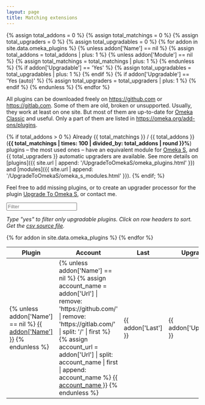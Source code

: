 ```yaml
---
layout: page
title: Matching extensions
---
```


{% assign total_addons = 0 %}
{% assign total_matchings = 0 %}
{% assign total_upgraders = 0 %}
{% assign total_upgradables = 0 %}
{% for addon in site.data.omeka_plugins %}
    {% unless addon['Name'] == nil %}
        {% assign total_addons = total_addons | plus: 1 %}
        {% unless addon['Module'] == nil %}
            {% assign total_matchings = total_matchings | plus: 1 %}
        {% endunless %}
        {% if addon['Upgradable'] == 'Yes' %}
            {% assign total_upgradables = total_upgradables | plus: 1 %}
        {% endif %}
        {% if addon['Upgradable'] == 'Yes (auto)' %}
            {% assign total_upgraders = total_upgraders | plus: 1 %}
        {% endif %}
    {% endunless %}
{% endfor %}


<link rel="stylesheet" href="https://maxcdn.bootstrapcdn.com/bootstrap/3.3.7/css/bootstrap.min.css">
<script src="//code.jquery.com/jquery-3.1.1.min.js"></script>
<script src="//cdnjs.cloudflare.com/ajax/libs/list.js/1.5.0/list.min.js"></script>
<script src="https://maxcdn.bootstrapcdn.com/bootstrap/3.3.7/js/bootstrap.min.js"></script>

<style media="screen" type="text/css">
    .sort { cursor: pointer; }
    .page-content .wrapper { max-width: inherit; }
    .page-content .wrapper .post-header,
    .page-content .wrapper .post-content p { max-width: calc(800px - 30px * 2); margin-left: auto; margin-right: auto; padding-left: 30px: padding-right: 30px; }
    .page-content .wrapper .post-content .container-fluid { max-width: inherit; }
</style>


All plugins can be downloaded freely on <https://github.com> or <https://gitlab.com>. Some of them are old, broken or unsupported. Usually, they work at least on one site. But most of them are up-to-date for [Omeka Classic] and useful. Only a part of them are listed in <https://omeka.org/add-ons/plugins>.

{% if total_addons > 0 %}
Already {{ total_matchings }} / {{ total_addons }} (<strong>{{ total_matchings | times: 100 | divided_by: total_addons | round }}%</strong>) plugins – the most used ones – have an equivalent module for [Omeka S], and {{ total_upgraders }} automatic upgraders are available. See more details on [plugins]({{ site.url | append: '/UpgradeToOmekaS/omeka_plugins.html' }}) and [modules]({{ site.url | append: '/UpgradeToOmekaS/omeka_s_modules.html' }}).
{% endif; %}

Feel free to add missing plugins, or to create an upgrader processor for the plugin [Upgrade To Omeka S], or contact me.

<div class="container-fluid">
<div id="entry-list">
    <div class="row" style="margin-bottom:10px;">
        <input type="text" class="search form-control" placeholder="Filter" />
    </div>
    <p><em>
    Type "yes" to filter only upgradable plugins. Click on row headers to sort. Get the <a href="https://github.com/Daniel-KM/UpgradeToOmekaS/blob/master/docs/_data/omeka_plugins.csv">csv source file</a>.
    </em></p>
    <div class="row">
        <table class="table table-striped">
            <thead>
                <tr>
                    <th><span class="sort" data-sort="addon-plugin-link">Plugin</span></th>
                    <th><span class="sort" data-sort="addon-account">Account</span></th>
                    <th><span class="sort" data-sort="addon-version">Last</span></th>
                    <th><span class="sort" data-sort="addon-upgradable">Upgradable</span></th>
                    <th><span class="sort" data-sort="addon-minimum">Min</span></th>
                    <th><span class="sort" data-sort="addon-maximum">Max</span></th>
                    <th><span class="sort" data-sort="addon-module-link">Module</span></th>
                    <th><span class="sort" data-sort="addon-note">Note</span></th>
                </tr>
            </thead>
            <tbody class="list">
            {% for addon in site.data.omeka_plugins %}
                <tr>
                    <td>
                    {% unless addon['Name'] == nil %}
                        <a href="{{ addon['Url'] }}" class="link addon-plugin-link">{{ addon['Name'] }}</a>
                    {% endunless %}
                    </td>
                    <td>
                    {% unless addon['Name'] == nil %}
                        {% assign account_name = addon['Url'] | remove: 'https://github.com/' | remove: 'https://gitlab.com/' | split: '/' | first %}
                        {% assign account_url = addon['Url'] | split: account_name | first | append: account_name %}
                        <a href="{{ account_url }}" class="link addon-account">{{ account_name }}</a>
                    {% endunless %}
                    </td>
                    <td class="addon-version">{{ addon['Last'] }}</td>
                    <td class="addon-upgradable">{{ addon['Upgradable'] }}</td>
                    <td class="addon-minimum">{{ addon['Min Version'] }}</td>
                    <td class="addon-maximum">{{ addon['Max Version'] }}</td>
                    <td>
                    {% if addon['Module Url'] == nil %}
                        <span class="module-link"><em>{{ addon['Module'] }}</em></span>
                    {% else %}
                        <a href="{{ addon['Module Url'] }}" class="link addon-module-link">{{ addon['Module'] }}</a>
                    {% endif %}
                    </td>
                    <td class="addon-note">{{ addon['Note'] }}</td>
                </tr>
            {% endfor %}
            </tbody>
        </table>
    </div>
</div>
</div>

<script type="text/javascript">
    var options = {
        valueNames: ['addon-plugin-link', 'addon-account', 'addon-version', 'addon-upgradable', 'addon-minimum', 'addon-maximum', 'addon-module-link', 'addon-note'],
        page: 500
    };
    var entryList = new List('entry-list', options);
</script>


[Upgrade To Omeka S]: https://github.com/Daniel-KM/UpgradeToOmekaS
[Omeka Classic]: https://omeka.org
[Omeka S]: https://omeka.org/s
